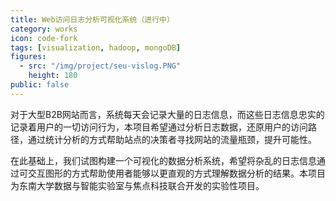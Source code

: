 ```yaml
---
title: Web访问日志分析可视化系统（进行中）
category: works
icon: code-fork
tags: [visualization, hadoop, mongoDB]
figures:
  - src: "/img/project/seu-vislog.PNG"
    height: 180
public: false
---
```


对于大型B2B网站而言，系统每天会记录大量的日志信息，而这些日志信息忠实的记录着用户的一切访问行为，本项目希望通过分析日志数据，还原用户的访问路径，通过统计分析的方式帮助站点的决策者寻找网站的流量瓶颈，提升可能性。

在此基础上，我们试图构建一个可视化的数据分析系统，希望将杂乱的日志信息通过可交互图形的方式帮助使用者能够以更直观的方式理解数据分析的结果。本项目为东南大学数据与智能实验室与焦点科技联合开发的实验性项目。
